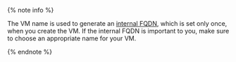 {% note info %}

The VM name is used to generate an [internal FQDN](../../compute/concepts/network.md#hostname), which is set only once, when you create the VM. If the internal FQDN is important to you, make sure to choose an appropriate name for your VM.

{% endnote %}
